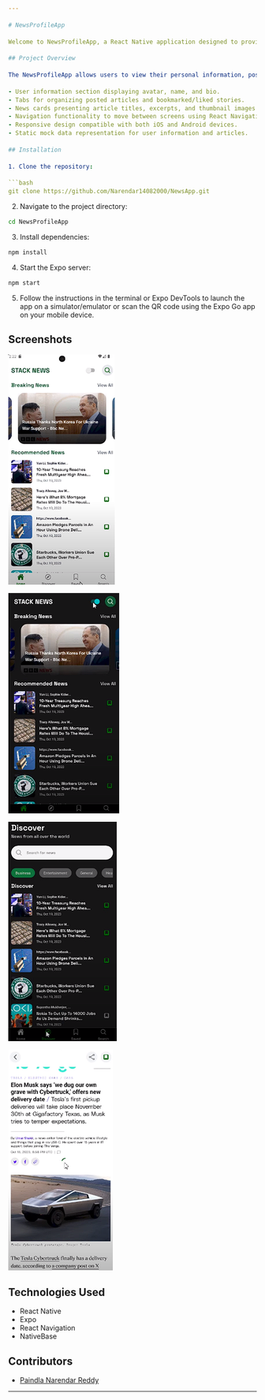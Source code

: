 ```yaml
---

# NewsProfileApp

Welcome to NewsProfileApp, a React Native application designed to provide users with a personalized news profile page similar to Instagram but tailored for a news application. This project utilizes Expo, React Native, and NativeBase to deliver an intuitive and visually appealing user experience.

## Project Overview

The NewsProfileApp allows users to view their personal information, posted articles, and bookmarked or liked news stories. The main features of the application include:

- User information section displaying avatar, name, and bio.
- Tabs for organizing posted articles and bookmarked/liked stories.
- News cards presenting article titles, excerpts, and thumbnail images.
- Navigation functionality to move between screens using React Navigation.
- Responsive design compatible with both iOS and Android devices.
- Static mock data representation for user information and articles.

## Installation

1. Clone the repository:

```bash
git clone https://github.com/Narendar14082000/NewsApp.git
```

2. Navigate to the project directory:

```bash
cd NewsProfileApp
```

3. Install dependencies:

```bash
npm install
```

4. Start the Expo server:

```bash
npm start
```

5. Follow the instructions in the terminal or Expo DevTools to launch the app on a simulator/emulator or scan the QR code using the Expo Go app on your mobile device.

## Screenshots

![screenshot1](screenshot-1.png)

![screenshot2](screenshot-2.png)

![screenshot3](Screenshot-3.png)

![screenshot4](screenshot-4.png)




## Technologies Used

- React Native
- Expo
- React Navigation
- NativeBase

## Contributors

- [Paindla Narendar Reddy](https://github.com/Narendar14082000)


---
```


